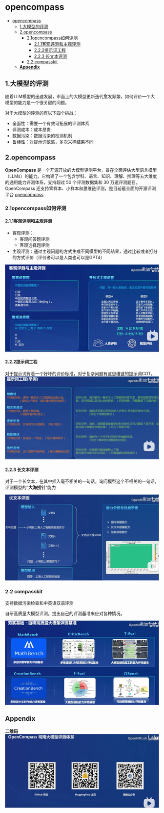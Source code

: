 # opencompass
- [opencompass](#opencompass)
  - [1.大模型的评测](#1大模型的评测)
  - [2.opencompass](#2opencompass)
    - [2.1opencompass如何评测](#21opencompass如何评测)
      - [2.1.1客观评测和主观评测](#211客观评测和主观评测)
      - [2.2.2提示词工程](#222提示词工程)
      - [2.2.3 长文本评测](#223-长文本评测)
    - [2.2 compasskit](#22-compasskit)
  - [**Appendix**](#appendix)

## 1.大模型的评测

随着LLM模型的迅速发展，市面上的大模型更新迭代愈发频繁，如何评价一个大模型的能力是一个很关键的问题。

对于大模型的评测的有以下四个挑战：

- 全面性：需要一个有效可拓展的评测体系
- 评测成本：成本昂贵
- 数据污染：数据污染的检测机制
- 鲁棒性：对提示词敏感，多次采样结果不同


## 2.opencompass

 **OpenCompass** 是一个开源开放的大模型评测平台，旨在全面评估大型语言模型（LLMs）的能力。它构建了一个包含学科、语言、知识、理解、推理等五大维度的通用能力评测体系，支持超过 50 个评测数据集和 30 万道评测题目。OpenCompass 还支持零样本、小样本和思维链评测，是目前最全面的开源评测平台
[opencompass](https://opencompass.org.cn/)

### 2.1opencompass如何评测

#### 2.1.1客观评测和主观评测

- 客观评测：
  - 客观问答题评测
  - 客观选择题评测
- 主观评测：通过主观问题的方式生成不同模型的不同结果，通过比较或者打分的方式评价（评价者可以是人类也可以是GPT4）

![image-20240420233020564](../Image/image-20240420233020564-1713691879994-2.png)

#### 2.2.2提示词工程

对于提示词有着一个好坏的评价标准，对于复杂问题有这思维链的提示词COT。![image-20240420233033521](../Image/image-20240421170823017-1713691879994-3.png)

#### 2.2.3 长文本评测

对于一个长文本，在其中插入毫不相关的一句话，询问模型这个不相关的一句话，评测模型的”**大海捞针**“能力

![image-20240421171049467](../Image/image-20240421171049467-1713691879994-5.png)

### 2.2 compasskit

支持数据污染检查和中英语双语评测

自研高质量大模型评测，提出自己的评测基准来应对各种情况。

![image-20240420233902964](../Image/image-20240420233902964-1713691879994-4.png)

## **Appendix**

**二维码**![image-20240421171622132](../Image/image-20240421171622132-1713691879994-6.png)
